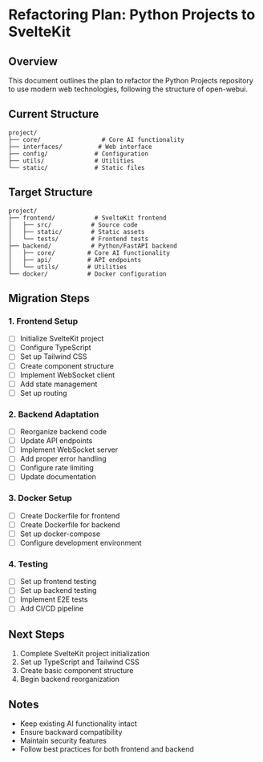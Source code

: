 # Refactoring Plan: Python Projects to SvelteKit

## Overview
This document outlines the plan to refactor the Python Projects repository to use modern web technologies, following the structure of open-webui.

## Current Structure
```
project/
├── core/                 # Core AI functionality
├── interfaces/          # Web interface
├── config/             # Configuration
├── utils/              # Utilities
└── static/             # Static files
```

## Target Structure
```
project/
├── frontend/           # SvelteKit frontend
│   ├── src/           # Source code
│   ├── static/        # Static assets
│   └── tests/         # Frontend tests
├── backend/           # Python/FastAPI backend
│   ├── core/         # Core AI functionality
│   ├── api/          # API endpoints
│   └── utils/        # Utilities
└── docker/           # Docker configuration
```

## Migration Steps

### 1. Frontend Setup
- [ ] Initialize SvelteKit project
- [ ] Configure TypeScript
- [ ] Set up Tailwind CSS
- [ ] Create component structure
- [ ] Implement WebSocket client
- [ ] Add state management
- [ ] Set up routing

### 2. Backend Adaptation
- [ ] Reorganize backend code
- [ ] Update API endpoints
- [ ] Implement WebSocket server
- [ ] Add proper error handling
- [ ] Configure rate limiting
- [ ] Update documentation

### 3. Docker Setup
- [ ] Create Dockerfile for frontend
- [ ] Create Dockerfile for backend
- [ ] Set up docker-compose
- [ ] Configure development environment

### 4. Testing
- [ ] Set up frontend testing
- [ ] Set up backend testing
- [ ] Implement E2E tests
- [ ] Add CI/CD pipeline

## Next Steps
1. Complete SvelteKit project initialization
2. Set up TypeScript and Tailwind CSS
3. Create basic component structure
4. Begin backend reorganization

## Notes
- Keep existing AI functionality intact
- Ensure backward compatibility
- Maintain security features
- Follow best practices for both frontend and backend 